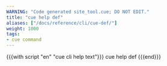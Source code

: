 ```yaml
---
WARNING: "Code generated site_tool.cue; DO NOT EDIT."
title: "cue help def"
aliases: ["/docs/reference/cli/cue-def/"]
weight: 1000
tags:
- cue command
---
```


{{{with script "en" "cue cli help text"}}}
cue help def
{{{end}}}

